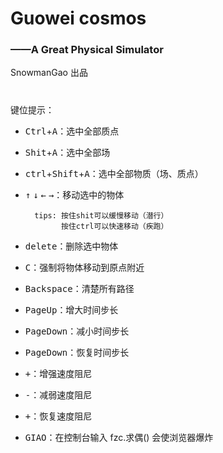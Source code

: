 # Guowei cosmos
### ——A Great Physical Simulator
SnowmanGao 出品

#
键位提示：

* <kbd>Ctrl</kbd>+<kbd>A</kbd>：选中全部质点

* <kbd>Shit</kbd>+<kbd>A</kbd>：选中全部场

* <kbd>ctrl</kbd>+<kbd>Shift</kbd>+<kbd>A</kbd>：选中全部物质（场、质点）

* <kbd>↑</kbd> <kbd>↓</kbd> <kbd>←</kbd> <kbd>→</kbd>：移动选中的物体

        tips: 按住shit可以缓慢移动（潜行）
              按住ctrl可以快速移动（疾跑）

* <kbd>delete</kbd>：删除选中物体

* <kbd>C</kbd>：强制将物体移动到原点附近

* <kbd>Backspace</kbd>：清楚所有路径

* <kbd>PageUp</kbd>：增大时间步长

* <kbd>PageDown</kbd>：减小时间步长

* <kbd>PageDown</kbd>：恢复时间步长

* <kbd>+</kbd>：增强速度阻尼

* <kbd>-</kbd>：减弱速度阻尼

* <kbd>+</kbd>：恢复速度阻尼

* <kbd>GIAO</kbd>：在控制台输入 fzc.求偶() 会使浏览器爆炸

